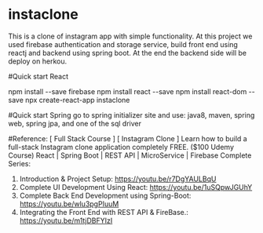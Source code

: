 # instaclone
This is a clone of instagram app with simple functionality. At  this project we used firebase authentication and storage service, build front end using reactj and backend using spring boot. At the end the backend side will be deploy on herkou.


#Quick start React

npm install --save firebase
npm install react --save
npm install react-dom --save
npx create-react-app instaclone

#Quick start Spring
go to spring initializer site and use:
java8, maven, spring web, spring jpa, and one of the sql driver





#Reference:
[ Full Stack Course ] [ Instagram Clone ]
Learn how to build a full-stack Instagram clone application completely FREE. ($100 Udemy Course)
React | Spring Boot | REST API | MicroService | Firebase
Complete Series:
1. Introduction & Project Setup: https://youtu.be/r7DgYAULBqU
2. Complete UI Development Using React: https://youtu.be/1uSQpwJGUhY
3. Complete Back End Development using Spring-Boot: https://youtu.be/wlu3pgPIuuM
4. Integrating the Front End with REST API & FireBase.: https://youtu.be/m1tjDBFYIzI
